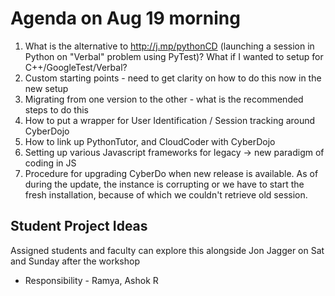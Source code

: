 

# Agenda on Aug 19 morning

1. What is the alternative to http://j.mp/pythonCD (launching a session in Python on "Verbal" problem using PyTest)? What if I wanted to setup for C++/GoogleTest/Verbal? 
2. Custom starting points - need to get clarity on how to do this now in the new setup
3. Migrating from one version to the other - what is the recommended steps to do this
4. How to put a wrapper for User Identification / Session tracking around CyberDojo 
5. How to link up PythonTutor, and CloudCoder with CyberDojo
6. Setting up various Javascript frameworks for legacy -> new paradigm of coding in JS
7. Procedure for upgrading CyberDo when new release is available. As of during the update, the instance is corrupting or we have to start the fresh installation, because of which we couldn't retrieve old session.

## Student Project Ideas

Assigned students and faculty can explore this alongside Jon Jagger on Sat and Sunday after the workshop

  - Responsibility - Ramya, Ashok R




  
